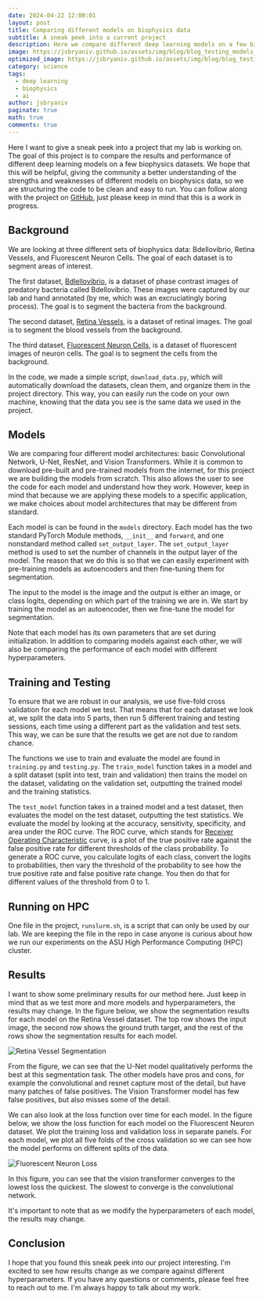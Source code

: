 ```yaml
---
date: 2024-04-22 12:00:01
layout: post
title: Comparing different models on biophysics data
subtitle: A sneak peek into a current project
description: Here we compare different deep learning models on a few biophysics datasets.
image: https://jsbryaniv.github.io/assets/img/blog/blog_testing_models_graphic.png
optimized_image: https://jsbryaniv.github.io/assets/img/blog/blog_testing_models_graphic.png
category: science
tags:
  - deep learning
  - biophysics
  - ai
author: jsbryaniv
paginate: true
math: true
comments: true
---
```



Here I want to give a sneak peek into a project that my lab is working on. The goal of this project is to compare the results and performance of different deep learning models on a few biophysics datasets. We hope that this will be helpful, giving the community a better understanding of the strengths and weaknesses of different models on biophysics data, so we are structuring the code to be clean and easy to run. You can follow along with the project on [GitHub](https://github.com/LabPresse/BioModelComparison), just please keep in mind that this is a work in progress.

## Background

We are looking at three different sets of biophysics data: Bdellovibrio, Retina Vessels, and Fluorescent Neuron Cells. The goal of each dataset is to segment areas of interest.

The first dataset, [Bdlellovibrio](https://www.kaggle.com/datasets/shepbryan/phase-contrast-bdellovibrio), is a dataset of phase contrast images of predatory bacteria called Bdellovibrio. These images were captured by our lab and hand annotated (by me, which was an excruciatingly boring process). The goal is to segment the bacteria from the background.

The second dataset, [Retina Vessels](https://figshare.com/articles/figure/FIVES_A_Fundus_Image_Dataset_for_AI-based_Vessel_Segmentation/19688169), is a dataset of retinal images. The goal is to segment the blood vessels from the background.

The third dataset, [Fluorescent Neuron Cells](https://www.kaggle.com/datasets/nbroad/fluorescent-neuronal-cells), is a dataset of fluorescent images of neuron cells. The goal is to segment the cells from the background.

In the code, we made a simple script, `download_data.py`, which will automatically download the datasets, clean them, and organize them in the project directory. This way, you can easily run the code on your own machine, knowing that the data you see is the same data we used in the project.

## Models

We are comparing four different model architectures: basic Convolutional Network, U-Net, ResNet, and Vision Transformers. While it is common to download pre-built and pre-trained models from the internet, for this project we are building the models from scratch. This also allows the user to see the code for each model and understand how they work. However, keep in mind that because we are applying these models to a specific application, we make choices about model architectures that may be different from standard.

Each model is can be found in the `models` directory. Each model has the two standard PyTorch Module methods, `__init__` and `forward`, and one nonstandard method called `set_output_layer`. The `set_output_layer` method is used to set the number of channels in the output layer of the model. The reason that we do this is so that we can easily experiment with pre-training models as autoencoders and then fine-tuning them for segmentation.

The input to the model is the image and the output is either an image, or class logits, depending on which part of the training we are in. We start by training the model as an autoencoder, then we fine-tune the model for segmentation. 

Note that each model has its own parameters that are set during initialization. In addition to comparing models against each other, we will also be comparing the performance of each model with different hyperparameters.

## Training and Testing

To ensure that we are robust in our analysis, we use five-fold cross validation for each model we test. That means that for each dataset we look at, we split the data into 5 parts, then run 5 different training and testing sessions, each time using a different part as the validation and test sets. This way, we can be sure that the results we get are not due to random chance.

The functions we use to train and evaluate the model are found in `training.py` and `testing.py`. The `train_model` function takes in a model and a split dataset (split into test, train and validation) then trains the model on the dataset, validating on the validation set, outputting the trained model and the training statistics.

The `test_model` function takes in a trained model and a test dataset, then evaluates the model on the test dataset, outputting the test statistics. We evaluate the model by looking at the accuracy, sensitivity, specificity, and area under the ROC curve. The ROC curve, which stands for [Receiver Operating Characteristic](https://en.wikipedia.org/wiki/Receiver_operating_characteristic) curve, is a plot of the true positive rate against the false positive rate for different thresholds of the class probability. To generate a ROC curve, you calculate logits of each class, convert the logits to probabilities, then vary the threshold of the probability to see how the true positive rate and false positive rate change. You then do that for different values of the threshold from 0 to 1.

## Running on HPC

One file in the project, `runslurm.sh`, is a script that can only be used by our lab. We are keeping the file in the repo in case anyone is curious about how we run our experiments on the ASU High Performance Computing (HPC) cluster.

## Results

I want to show some preliminary results for our method here. Just keep in mind that as we test more and more models and hyperparameters, the results may change. In the figure below, we show the segmentation results for each model on the Retina Vessel dataset. The top row shows the input image, the second row shows the ground truth target, and the rest of the rows show the segmentation results for each model.

![Retina Vessel Segmentation](https://jsbryaniv.github.io/assets/img/blog/blog_testing_models_fig1.png)

From the figure, we can see that the U-Net model qualitatively performs the best at this segmentation task. The other models have pros and cons, for example the convolutional and resnet capture most of the detail, but have many patches of false positives. The Vision Transformer model has few false positives, but also misses some of the detail.

We can also look at the loss function over time for each model. In the figure below, we show the loss function for each model on the Fluorescent Neuron dataset. We plot the training loss and validation loss in separate panels. For each model, we plot all five folds of the cross validation so we can see how the model performs on different splits of the data.

![Fluorescent Neuron Loss](https://jsbryaniv.github.io/assets/img/blog/blog_testing_models_fig2.png)

In this figure, you can see that the vision transformer converges to the lowest loss the quickest. The slowest to converge is the convolutional network.

It's important to note that as we modify the hyperparameters of each model, the results may change.

## Conclusion

I hope that you found this sneak peek into our project interesting. I'm excited to see how results change as we compare against different hyperparameters. If you have any questions or comments, please feel free to reach out to me. I'm always happy to talk about my work.